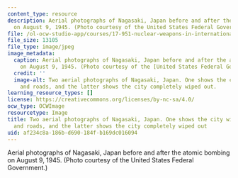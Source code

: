 ```yaml
---
content_type: resource
description: Aerial photographs of Nagasaki, Japan before and after the atomic bombing
  on August 9, 1945. (Photo courtesy of the United States Federal Government.)
file: /ol-ocw-studio-app/courses/17-951-nuclear-weapons-in-international-politics-past-present-and-future-spring-2009/af234c8a186bd690184fb169dc016094_17-951S09-th.jpg
file_size: 13105
file_type: image/jpeg
image_metadata:
  caption: Aerial photographs of Nagasaki, Japan before and after the atomic bombing
    on August 9, 1945. (Photo courtesy of the [United States Federal Government](http://en.wikipedia.org/wiki/File:Nagasaki_1945_-_Before_and_after_%28adjusted%29.jpg).)
  credit: ''
  image-alt: Two aerial photographs of Nagasaki, Japan. One shows the city with buildings
    and roads, and the latter shows the city completely wiped out.
learning_resource_types: []
license: https://creativecommons.org/licenses/by-nc-sa/4.0/
ocw_type: OCWImage
resourcetype: Image
title: Two aerial photographs of Nagasaki, Japan. One shows the city with buildings
  and roads, and the latter shows the city completely wiped out
uid: af234c8a-186b-d690-184f-b169dc016094
---
```

Aerial photographs of Nagasaki, Japan before and after the atomic bombing on August 9, 1945. (Photo courtesy of the United States Federal Government.)